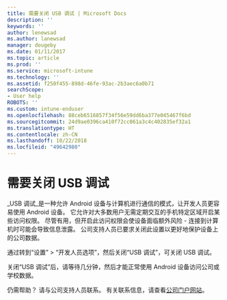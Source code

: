 ```yaml
---
title: 需要关闭 USB 调试 | Microsoft Docs
description: ''
keywords: ''
author: lenewsad
ms.author: lanewsad
manager: dougeby
ms.date: 01/11/2017
ms.topic: article
ms.prod: ''
ms.service: microsoft-intune
ms.technology: ''
ms.assetid: f250f455-898d-46fe-93ac-2b3aec6a0b71
searchScope:
- User help
ROBOTS: ''
ms.custom: intune-enduser
ms.openlocfilehash: 88ceb6516857f34f56e59dd6ba377e045467f6bd
ms.sourcegitcommit: 24d9ae0396ca410f72cc061a3c4c402835ef32a1
ms.translationtype: HT
ms.contentlocale: zh-CN
ms.lasthandoff: 10/22/2018
ms.locfileid: "49642980"
---
```

# <a name="you-need-to-turn-off-usb-debugging"></a>需要关闭 USB 调试

_USB 调试_是一种允许 Android 设备与计算机进行通信的模式，让开发人员更容易使用 Android 设备。 它允许对大多数用户无需定期交互的手机特定区域开启某些访问权限。 尽管有用，但开启此访问权限会使设备面临额外风险 - 连接到计算机时可能会导致信息泄露。 公司支持人员已要求关闭此设置以更好地保护设备上的公司数据。

通过转到“设置” > “开发人员选项”，然后关闭“USB 调试”，可关闭 USB 调试。

关闭“USB 调试”后，请等待几分钟，然后才能正常使用 Android 设备访问公司或学校数据。

仍需帮助？ 请与公司支持人员联系。 有关联系信息，请查看[公司门户网站](https://go.microsoft.com/fwlink/?linkid=2010980)。
